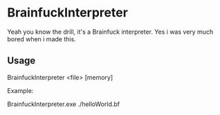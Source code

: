 # BrainfuckInterpreter

Yeah you know the drill, it's a Brainfuck interpreter. Yes i was very much bored when i made this.

## Usage

BrainfuckInterpreter \<file\> \[memory\]

Example:

BrainfuckInterpreter.exe ./helloWorld.bf
